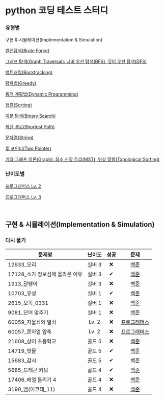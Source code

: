 # python 코딩 테스트 스터디
### 유형별
구현 & 시뮬레이션(Implementation & Simulation)

[완전탐색(Brute Force)](/brute_force/README.md)

[그래프 탐색(Graph Traversal): 너비 우선 탐색(BFS), 깊이 우선 탐색(DFS)](/graph_traversal/README.md)

[백트래킹(Backtracking)](/backtracking/README.md)

[탐욕법(Greedy)](/greedy/README.md)

[동적 계획법(Dynamic Programming)](/dynamic_programming/README.md)

[정렬(Sorting)](/sorting/README.md)

[이분 탐색(Binary Search)](/binary_search/README.md)

[최단 경로(Shortest Path)](/shortest_path/README.md)

[문자열(String)](/string/README.md)

[투 포인터(Two Pointer)](/two_pointer/README.md)

[기타 그래프 이론(Graph): 최소 신장 트리(MST), 위상 정렬(Topological Sorting)](/graph/README.md)


### 난이도별
[프로그래머스 Lv. 2](/Programmers/Programmers_Lv2/README.md)

[프로그래머스 Lv. 3](/Programmers/Programmers_Lv3/README.md)

<br>

## 구현 & 시뮬레이션(Implementation & Simulation)
### 다시 풀기
|문제명|난이도|성공|문제|
|-----|:----:|:----:|:----:|
|12933_오리|실버 3|❌|[백준](https://www.acmicpc.net/problem/12933)|
|17128_소가 정보섬에 올라온 이유|실버 3|✔|[백준](https://www.acmicpc.net/problem/17128)|
|1913_달팽이|실버 3|❌|[백준](https://www.acmicpc.net/problem/1913)|
|10703_유성|실버 1|✔|[백준](https://www.acmicpc.net/problem/10703)|
|2615_오목_0331|실버 1|❌|[백준](https://www.acmicpc.net/problem/2615)|
|9081_단어 맞추기|실버 1|❌|[백준](https://www.acmicpc.net/problem/9081)|
|60059_자물쇠와 열쇠|Lv. 2|❌|[프로그래머스](https://school.programmers.co.kr/learn/courses/30/lessons/60059)|
|60057_문자열 압축|Lv. 2|❌|[프로그래머스](https://school.programmers.co.kr/learn/courses/30/lessons/60057)|
|21608_상어 초등학교|골드 5|❌|[백준](https://www.acmicpc.net/problem/21608)|
|14719_빗물|골드 5|✔|[백준](https://www.acmicpc.net/problem/14719)|
|15683_감시|골드 5|✔|[백준](https://www.acmicpc.net/problem/15683)|
|5685_드래곤 커브|골드 4|✔|[백준](https://www.acmicpc.net/problem/5685)|
|17406_배열 돌리기 4|골드 4|❌|[백준](https://www.acmicpc.net/problem/17406)|
|3190_뱀(이코테_11)|골드 4|❌|[백준](https://www.acmicpc.net/problem/3190)|
